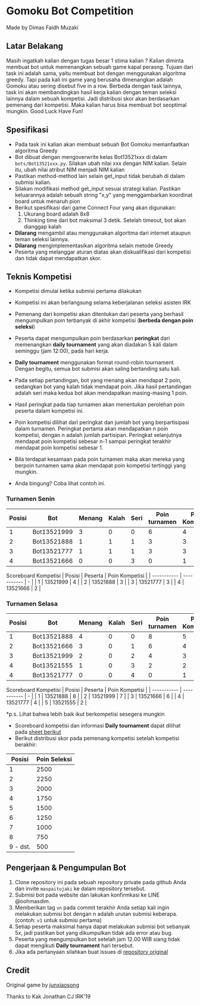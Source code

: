 # Gomoku Bot Competition
Made by Dimas Faidh Muzaki

## Latar Belakang
Masih ingatkah kalian dengan tugas besar 1 stima kalian ? Kalian diminta membuat bot untuk memenangkan sebuah game kapal perasng. Tujuan dari task ini adalah sama, yaitu membuat bot dengan menggunakan algoritma greedy. Tapi pada kali ini game yang berusaha dimenangkan adalah Gomoku atau sering disebut five in a row. Berbeda dengan task lainnya, task ini akan membandingkan hasil kerja kalian dengan teman seleksi lainnya dalam sebuah kompetisi. Jadi distribusi skor akan berdasarkan pemenang dari kompetisi. Maka kalian harus bisa membuat bot seoptimal mungkin. Good Luck Have Fun!

## Spesifikasi
* Pada task ini kalian akan membuat sebuah Bot Gomoku memanfaatkan algoritma Greedy
* Bot dibuat dengan mengoverwrite kelas Bot13521xxx di dalam `bots/Bot13521xxx.py`. Silakan ubah nilai xxx dengan NIM kalian. Selain itu, ubah nilai atribut NIM menjadi NIM kalian
* Pastikan method-method lain selain get_input tidak berubah di dalam submisi kalian.
* Silakan modifikasi method get_input sesuai strategi kalian. Pastikan keluarannya adalah sebuah string "x,y" yang menggambarkan koordinat board untuk menaruh pion
* Berikut spesifikasi dari game Connect Four yang akan digunakan:
  1. Ukurang board adalah 8x8
  2. Thinking time dari bot maksimal 3 detik. Setelah timeout, bot akan dianggap kalah
* **Dilarang** mengambil atau menggunakan algoritma dari internet ataupun teman seleksi lainnya. 
* **Dilarang** mengimplementasikan algoritma selain metode Greedy
* Peserta yang melanggar aturan diatas akan diskualifikasi dari kompetisi dan tidak dapat mendapatkan skor.

## Teknis Kompetisi
* Kompetisi dimulai ketika submisi pertama dilakukan
* Kompetisi ini akan berlangsung selama keberjalanan seleksi asisten IRK
* Pemenang dari kompetisi akan ditentukan dari peserta yang berhasil mengumpulkan poin terbanyak di akhir kompetisi (**berbeda dengan poin seleksi**)
* Peserta dapat mengumpulkan poin berdasarkan **peringkat** dari memenangkan **daily tournament** yang akan diadakan 5 kali dalam seminggu (jam 12:00), pada hari kerja. 
* **Daily tournament** menggunakan format round-robin tournament. Dengan begitu, semua bot submisi akan saling bertanding satu kali.
* Pada setiap pertandingan, bot yang menang akan mendapat 2 poin, sedangkan bot yang kalah tidak mendapat poin. Jika hasil pertandingan adalah seri maka kedua bot akan mendapatkan masing-masing 1 poin.
* Hasil peringkat pada tiap turnamen akan menentukan perolehan poin peserta dalam kompetisi ini.
* Poin kompetisi dilihat dari peringkat dan jumlah bot yang berpartisipasi dalam turnamen. Peringkat pertama akan mendapatkan n poin kompetisi, dengan n adalah jumlah partisipan. Peringkat selanjutnya mendapat poin kompetisi sebesar n-1 sampai peringkat terakhir mendapat poin kompetisi sebesar 1.
* Bila terdapat kesamaan pada poin turnamen maka akan mereka yang berpoin turnamen sama akan mendapat poin kompetisi tertinggi yang mungkin.

* Anda bingung? Coba lihat contoh ini.
### Turnamen Senin

| Posisi | Bot | Menang | Kalah | Seri | Poin turnamen | Poin Kompetisi |   
| ----------- | ----- | ----------- | ----------- | ----------- | ----------- | ----------- |
| 1   | Bot13521999 | 3 | 0 | 0 | 6 | 4
| 2   | Bot13521888 | 1 | 1 | 1 | 3 | 3
| 3   | Bot13521777 | 1 | 1 | 1 | 3 | 3
| 4   | Bot13521666 | 0 | 0 | 3 | 0 | 1

Scoreboard Kompetisi
| Posisi | Peserta | Poin Kompetisi |
| ----------- | ----------- | - |
| 1   | 13521999 | 4 |
| 2   | 13521888 | 3 |
| 3   | 13521777 | 3 |
| 4   | 13521666 | 2 |

### Turnamen Selasa
| Posisi | Bot | Menang | Kalah | Seri | Poin turnamen | Poin Kompetisi |   
| ----------- | ----- | ----------- | ----------- | ----------- | ----------- | ----------- |
| 1   | Bot13521888 | 4 | 0 | 0 | 8 | 5
| 2   | Bot13521666 | 3 | 0 | 1 | 6 | 4
| 3   | Bot13521999 | 2 | 0 | 2 | 4 | 3
| 4   | Bot13521555 | 1 | 0 | 3 | 2 | 2
| 4   | Bot13521777 | 0 | 0 | 4 | 0 | 1

Scoreboard Kompetisi
| Posisi | Peserta | Poin Kompetisi |
| ----------- | ----------- | - |
| 1   | 13521888 | 8 |
| 2   | 13521999 | 7 |
| 3   | 13521666 | 6 |
| 4   | 13521777 | 4 |
| 5   | 13521555 | 2 |

*p.s. Lihat bahwa lebih baik ikut berkompetisi sesegera mungkin

* Scoreboard kompetisi dan informasi **Daily tournament** dapat dilihat pada [sheet berikut]()
* Berikut distribusi skor pada pemenang kompetisi setelah kompetisi berakhir:

| Posisi | Poin Seleksi |
| ----------- | ----------- |
| 1   | 2500 |
| 2   | 2250 |
| 3   | 2000 |
| 4   | 1750 |
| 5   | 1500 |
| 6   | 1250 |
| 7   | 1000 |
| 8 | 750 |
| 9 - dst. | 500 |

## Pengerjaan & Pengumpulan Bot
1. Clone repository ini pada sebuah repository private pada github Anda dan invite `maspaitujaki` ke dalam repository tersebut.
3. Submisi bot pada website dan lakukan konfirmkasi ke LINE @oohmasdim.
4. Memberikan tag `vn` pada commit terakhir Anda setiap kali ingin melakukan submisi bot dengan n adalah urutan submisi keberapa. (contoh: `v1` untuk submisi pertama)
5. Setiap peserta maksimal hanya dapat melakukan submisi bot sebanyak 5x, jadi pastikan bot yang dikumpulkan tidak ada error atau bug.
6. Peserta yang mengumpulkan bot setelah jam 12.00 WIB siang tidak dapat mengikuti **Daily tournament** hari tersebut.
7. Jika ada pertanyaan silahkan buat issues di [repository original](https://github.com/maspaitujaki/Gomoku_IRK)

## Credit
Original game by [junxiaosong](https://github.com/junxiaosong/AlphaZero_Gomoku)

Thanks to Kak Jonathan CJ IRK'19
